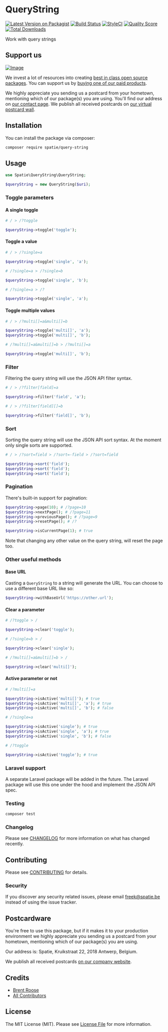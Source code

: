 # QueryString

[![Latest Version on Packagist](https://img.shields.io/packagist/v/spatie/query-string.svg?style=flat-square)](https://packagist.org/packages/spatie/query-string)
[![Build Status](https://img.shields.io/travis/spatie/query-string/master.svg?style=flat-square)](https://travis-ci.org/spatie/query-string)
[![StyleCI](https://github.styleci.io/repos/161786309/shield?branch=master)](https://github.styleci.io/repos/161786309)
[![Quality Score](https://img.shields.io/scrutinizer/g/spatie/query-string.svg?style=flat-square)](https://scrutinizer-ci.com/g/spatie/query-string)
[![Total Downloads](https://img.shields.io/packagist/dt/spatie/query-string.svg?style=flat-square)](https://packagist.org/packages/spatie/query-string)

Work with query strings

## Support us

[![Image](https://github-ads.s3.eu-central-1.amazonaws.com/query-string.jpg)](https://spatie.be/github-ad-click/query-string)

We invest a lot of resources into creating [best in class open source packages](https://spatie.be/open-source). You can support us by [buying one of our paid products](https://spatie.be/open-source/support-us).

We highly appreciate you sending us a postcard from your hometown, mentioning which of our package(s) you are using. You'll find our address on [our contact page](https://spatie.be/about-us). We publish all received postcards on [our virtual postcard wall](https://spatie.be/open-source/postcards).

## Installation

You can install the package via composer:

```bash
composer require spatie/query-string
```

## Usage

``` php
use Spatie\QueryString\QueryString;

$queryString = new QueryString($uri);
```

### Toggle parameters

#### A single toggle

```php
# / > /?toggle

$queryString->toggle('toggle');
```

#### Toggle a value

```php
# / > /?single=a

$queryString->toggle('single', 'a');
```

```php
# /?single=a > /?single=b

$queryString->toggle('single', 'b');
```

```php
# /?single=a > /?

$queryString->toggle('single', 'a');
```

#### Toggle multiple values

```php
# / > /?multi[]=a&multi[]=b

$queryString->toggle('multi[]', 'a');
$queryString->toggle('multi[]', 'b');
```

```php
# /?multi[]=a&multi[]=b > /?multi[]=a

$queryString->toggle('multi[]', 'b');
```

### Filter

Filtering the query string will use the JSON API filter syntax.

```php
# / > /?filter[field]=a

$queryString->filter('field', 'a');
```

```php
# / > /?filter[field][]=b

$queryString->filter('field[]', 'b');
```

### Sort

Sorting the query string will use the JSON API sort syntax.
At the moment only single sorts are supported.

```php
# / > /?sort=field > /?sort=-field > /?sort=field

$queryString->sort('field');
$queryString->sort('field');
$queryString->sort('field');
```

### Pagination

There's built-in support for pagination:

```php
$queryString->page(10); # /?page=10
$queryString->nextPage(); # /?page=11
$queryString->previousPage(); # /?page=9
$queryString->resetPage(); # /?

$queryString->isCurrentPage(1); # true
```

Note that changing any other value on the query string, will reset the page too.

### Other useful methods

#### Base URL

Casting a `QueryString` to a string will generate the URL. 
You can choose to use a different base URL like so:

```php
$queryString->withBaseUrl('https://other.url');
```

#### Clear a parameter

```php
# /?toggle > /

$queryString->clear('toggle');
```

```php
# /?single=b > /

$queryString->clear('single');
```

```php
# /?multi[]=a&multi[]=b > /

$queryString->clear('multi[]');
```

#### Active parameter or not

```php
# /?multi[]=a

$queryString->isActive('multi[]'); # true
$queryString->isActive('multi[]', 'a'); # true
$queryString->isActive('multi[]', 'b'); # false
```

```php
# /?single=a

$queryString->isActive('single'); # true
$queryString->isActive('single', 'a'); # true
$queryString->isActive('single', 'b'); # false
```

```php
# /?toggle

$queryString->isActive('toggle'); # true
```

### Laravel support

A separate Laravel package will be added in the future.
The Laravel package will use this one under the hood and implement the JSON API spec.

### Testing

``` bash
composer test
```

### Changelog

Please see [CHANGELOG](CHANGELOG.md) for more information on what has changed recently.

## Contributing

Please see [CONTRIBUTING](CONTRIBUTING.md) for details.

### Security

If you discover any security related issues, please email freek@spatie.be instead of using the issue tracker.

## Postcardware

You're free to use this package, but if it makes it to your production environment we highly appreciate you sending us a postcard from your hometown, mentioning which of our package(s) you are using.

Our address is: Spatie, Kruikstraat 22, 2018 Antwerp, Belgium.

We publish all received postcards [on our company website](https://spatie.be/en/opensource/postcards).

## Credits

- [Brent Roose](https://github.com/brendt)
- [All Contributors](../../contributors)

## License

The MIT License (MIT). Please see [License File](LICENSE.md) for more information.
